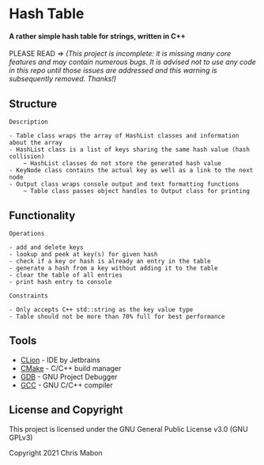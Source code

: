 # Hash Table

#### A rather simple hash table for strings, written in C++

PLEASE READ => _*(This project is incomplete: it is missing many core features and may contain numerous bugs.
It is advised not to use any code in this repo until those issues are addressed and this warning 
is subsequently removed. Thanks!)*_ 

## Structure

```
Description

- Table class wraps the array of HashList classes and information about the array
- HashList class is a list of keys sharing the same hash value (hash collision)
    ~ HashList classes do not store the generated hash value
- KeyNode class contains the actual key as well as a link to the next node
- Output class wraps console output and text formatting functions
    ~ Table class passes object handles to Output class for printing
```

## Functionality

```
Operations

- add and delete keys
- lookup and peek at key(s) for given hash
- check if a key or hash is already an entry in the table
- generate a hash from a key without adding it to the table
- clear the table of all entries
- print hash entry to console

Constraints

- Only accepts C++ std::string as the key value type
- Table should not be more than 70% full for best performance
```

## Tools

* [CLion](https://www.jetbrains.com/clion/documentation/) -  IDE by Jetbrains
* [CMake](https://cmake.org/documentation/) - C/C++ build manager
* [GDB](https://www.gnu.org/software/gdb/documentation/) - GNU Project Debugger
* [GCC](https://gcc.gnu.org/onlinedocs/) - GNU C/C++ compiler

## License and Copyright

This project is licensed under the GNU General Public License v3.0 (GNU GPLv3)

Copyright 2021 Chris Mabon
